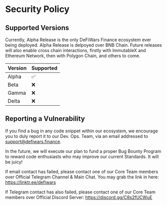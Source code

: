 # Security Policy

## Supported Versions

Currently, Alpha Release is the only DeFiWars Finance ecosystem ever being deployed. Alpha Release is delpoyed over BNB Chain. Future releases will also enable
cross chain interactions, firstly with ImmutableX and Ethereum Network, then with Polygon Chain, and others to come.

| Version | Supported          |
| ------- | ------------------ |
|  Alpha  | :white_check_mark: |
|  Beta   | :x:                |
|  Gamma  | :x:                |
|  Delta  | :x:                |

## Reporting a Vulnerability

If you find a bug in any code snippet within our ecosystem, we encourage you to duly report it to our Dev. Ops. Team, via an email addressed to support@defiwars.finance.

In the future, we will execute our plan to fund a proper Bug Bounty Program to reward code enthusiasts who may improve our current Standards. It will be juicy!

If email contact has failed, please contact one of our Core Team members over Official Telegram Channel & Main Chat.
You may grab the link in here: https://linktr.ee/defiwars

If Telegram contact has also failed, please contact one of our Core Team members over Official Discord Server: https://discord.gg/C8s2fUCWuE
